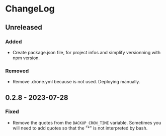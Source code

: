 # ChangeLog

## Unreleased

### Added

- Create package.json file, for project infos and simplify versionning with npm version.

### Removed

- Remove .drone.yml because is not used. Deploying manually.

## 0.2.8 - 2023-07-28

### Fixed

- Remove the quotes from the `BACKUP_CRON_TIME` variable. Sometimes you will
  need to add quotes so that the "\*" is not interpreted by bash.
